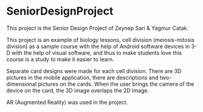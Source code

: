 # SeniorDesignProject

This project is the Senior Design Project of Zeynep Sari & Yagmur Catak.

This project is an example of biology lessons, cell division (meiosis-mitosis division) as a sample course with the help of Android software devices in 3-D with the help of visual software, and thus to make students love this course is a study to make it easier to learn.

Separate card designs were made for each cell division. There are 3D pictures in the mobile application, there are descriptions and two-dimensional pictures on the cards. When the user brings the camera of the device on the card, the 3D image overlaps the 2D image.

AR (Augmented Reality) was used in the project.
